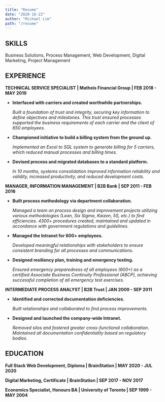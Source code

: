 ```yaml
---
title: "Resume"
date: "2020-10-23"
author: "Michael Lim"
path: "/resume"
---
```


## SKILLS

Business Solutions, Process Management, Web Development, Digital Marketing, Project Management

## EXPERIENCE

**TECHNICAL SERVICE SPECIALIST  |  Matheis Financial Group  |  FEB 2018 - MAY 2019**

- **Interfaced with carriers and created worthwhile partnerships.**

  *Built a foundation of trust and integrity, securing key information to define objectives and milestones. This trust ensured processes supported the business requirements of each carrier and the client of 650 employees.*

- **Championed initiative to build a billing system from the ground up.**
  
  *Implemented an Excel to SQL system to generate billing for 5 carriers, which reduced manual processes and billing times.*

- **Devised process and migrated databases to a standard platform.**
  
  *In 10 months, systems consolidation improved information reliability and validity, increased productivity, and reduced development costs.*


**MANAGER, INFORMATION MANAGEMENT  |  B2B Bank  |  SEP 2011 - FEB 2016**

- **Built process methodology via department collaboration.**
  
  *Managed a team on process design and improvement projects utilizing various methodologies (Lean, Six Sigma, Kaizen, 5S, etc.) to find efficiencies. 4300+ procedures created, maintained and updated in accordance with government regulations and guidelines.*

- **Managed the Intranet for 600+ employees.**  
  
  *Developed meaningful relationships with stakeholders to ensure consistent branding for all processes and communications.*

- **Designed resiliency plan, training and emergency testing.**  
  
  *Ensured emergency preparedness of all employees (600+) as a certified Associate Business Continuity Professional (ABCP), achieving successful completion of all emergency test exercises.*


**INTERMEDIATE PROCESS ANALYST  |  B2B Trust  |  JAN 2009 - SEP 2011**

- **Identified and corrected documentation deficiencies.**
  
  *Built relationships and collaborated to find process improvements.*

- **Designed and launched the company-wide Intranet.** 

  *Removed silos and fostered greater cross-functional collaboration.  Maintained all documentation confidentiality based on regulatory bodies.*

## EDUCATION

**Full Stack Web Development, Diploma  |  BrainStation  |  MAY 2020 - JUL 2020**

**Digital Marketing, Certificate  |  BrainStation  |  SEP 2017 - NOV 2017**

**Economics Specialist, Honours BA  |  University of Toronto  |  SEP 1999 - MAY 2004**

